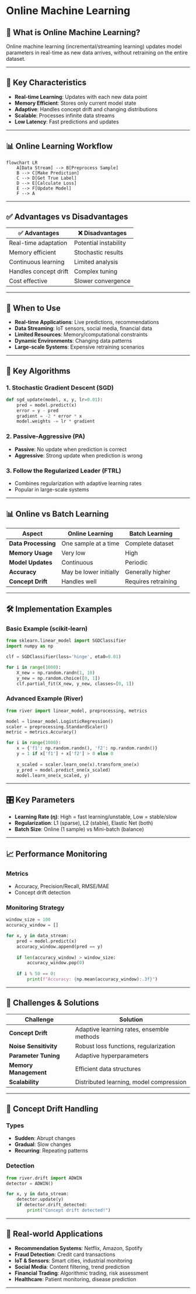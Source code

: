 # Online Machine Learning

## 🚀 What is Online Machine Learning?

Online machine learning (incremental/streaming learning) updates model parameters in real-time as new data arrives, without retraining on the entire dataset.

---

## 🔄 **Key Characteristics**

* **Real-time Learning**: Updates with each new data point
* **Memory Efficient**: Stores only current model state
* **Adaptive**: Handles concept drift and changing distributions
* **Scalable**: Processes infinite data streams
* **Low Latency**: Fast predictions and updates

---

## 📊 **Online Learning Workflow**

```mermaid
flowchart LR
    A[Data Stream] --> B[Preprocess Sample]
    B --> C[Make Prediction]
    C --> D[Get True Label]
    D --> E[Calculate Loss]
    E --> F[Update Model]
    F --> A
```

---

## ✅ **Advantages vs Disadvantages**

| ✅ **Advantages** | ❌ **Disadvantages** |
|------------------|---------------------|
| Real-time adaptation | Potential instability |
| Memory efficient | Stochastic results |
| Continuous learning | Limited analysis |
| Handles concept drift | Complex tuning |
| Cost effective | Slower convergence |

---

## 🎯 **When to Use**

* **Real-time Applications**: Live predictions, recommendations
* **Data Streaming**: IoT sensors, social media, financial data
* **Limited Resources**: Memory/computational constraints
* **Dynamic Environments**: Changing data patterns
* **Large-scale Systems**: Expensive retraining scenarios

---

## 🔧 **Key Algorithms**

### **1. Stochastic Gradient Descent (SGD)**
```python
def sgd_update(model, x, y, lr=0.01):
    pred = model.predict(x)
    error = y - pred
    gradient = -2 * error * x
    model.weights -= lr * gradient
```

### **2. Passive-Aggressive (PA)**
* **Passive**: No update when prediction is correct
* **Aggressive**: Strong update when prediction is wrong

### **3. Follow the Regularized Leader (FTRL)**
* Combines regularization with adaptive learning rates
* Popular in large-scale systems

---

## 📊 **Online vs Batch Learning**

| Aspect | Online Learning | Batch Learning |
|--------|----------------|----------------|
| **Data Processing** | One sample at a time | Complete dataset |
| **Memory Usage** | Very low | High |
| **Model Updates** | Continuous | Periodic |
| **Accuracy** | May be lower initially | Generally higher |
| **Concept Drift** | Handles well | Requires retraining |

---

## 🛠️ **Implementation Examples**

### **Basic Example (scikit-learn)**

```python
from sklearn.linear_model import SGDClassifier
import numpy as np

clf = SGDClassifier(loss='hinge', eta0=0.01)

for i in range(1000):
    X_new = np.random.randn(1, 10)
    y_new = np.random.choice([0, 1])
    clf.partial_fit(X_new, y_new, classes=[0, 1])
```

### **Advanced Example (River)**
```python
from river import linear_model, preprocessing, metrics

model = linear_model.LogisticRegression()
scaler = preprocessing.StandardScaler()
metric = metrics.Accuracy()

for i in range(1000):
    x = {'f1': np.random.randn(), 'f2': np.random.randn()}
    y = 1 if x['f1'] + x['f2'] > 0 else 0
    
    x_scaled = scaler.learn_one(x).transform_one(x)
    y_pred = model.predict_one(x_scaled)
    model.learn_one(x_scaled, y)
```

---

## 🎛️ **Key Parameters**

* **Learning Rate (η)**: High = fast learning/unstable, Low = stable/slow
* **Regularization**: L1 (sparse), L2 (stable), Elastic Net (both)
* **Batch Size**: Online (1 sample) vs Mini-batch (balance)

---

## 📈 **Performance Monitoring**

### **Metrics**
* Accuracy, Precision/Recall, RMSE/MAE
* Concept drift detection

### **Monitoring Strategy**
```python
window_size = 100
accuracy_window = []

for x, y in data_stream:
    pred = model.predict(x)
    accuracy_window.append(pred == y)
    
    if len(accuracy_window) > window_size:
        accuracy_window.pop(0)
    
    if i % 50 == 0:
        print(f"Accuracy: {np.mean(accuracy_window):.3f}")
```

---

## 🚨 **Challenges & Solutions**

| Challenge | Solution |
|-----------|----------|
| **Concept Drift** | Adaptive learning rates, ensemble methods |
| **Noise Sensitivity** | Robust loss functions, regularization |
| **Parameter Tuning** | Adaptive hyperparameters |
| **Memory Management** | Efficient data structures |
| **Scalability** | Distributed learning, model compression |

---

## 🔄 **Concept Drift Handling**

### **Types**
* **Sudden**: Abrupt changes
* **Gradual**: Slow changes
* **Recurring**: Repeating patterns

### **Detection**
```python
from river.drift import ADWIN
detector = ADWIN()

for x, y in data_stream:
    detector.update(y)
    if detector.drift_detected:
        print("Concept drift detected!")
```

---

## 🎯 **Real-world Applications**

* **Recommendation Systems**: Netflix, Amazon, Spotify
* **Fraud Detection**: Credit card transactions
* **IoT & Sensors**: Smart cities, industrial monitoring
* **Social Media**: Content filtering, trend prediction
* **Financial Trading**: Algorithmic trading, risk assessment
* **Healthcare**: Patient monitoring, disease prediction
---